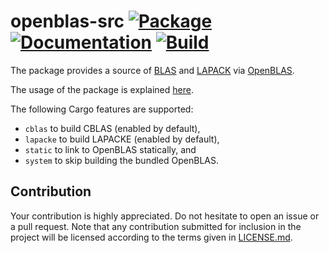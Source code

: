 # openblas-src [![Package][package-img]][package-url] [![Documentation][documentation-img]][documentation-url] [![Build][build-img]][build-url]

The package provides a source of [BLAS] and [LAPACK] via [OpenBLAS].

The usage of the package is explained [here][usage].

The following Cargo features are supported:

* `cblas` to build CBLAS (enabled by default),
* `lapacke` to build LAPACKE (enabled by default),
* `static` to link to OpenBLAS statically, and
* `system` to skip building the bundled OpenBLAS.

## Contribution

Your contribution is highly appreciated. Do not hesitate to open an issue or a
pull request. Note that any contribution submitted for inclusion in the project
will be licensed according to the terms given in [LICENSE.md](LICENSE.md).

[blas]: https://en.wikipedia.org/wiki/BLAS
[lapack]: https://en.wikipedia.org/wiki/LAPACK
[openblas]: http://www.openblas.net/
[usage]: https://blas-lapack-rs.github.io/usage

[build-img]: https://travis-ci.org/cmr/openblas-src.svg?branch=master
[build-url]: https://travis-ci.org/cmr/openblas-src
[documentation-img]: https://docs.rs/openblas-src/badge.svg
[documentation-url]: https://docs.rs/openblas-src
[package-img]: https://img.shields.io/crates/v/openblas-src.svg
[package-url]: https://crates.io/crates/openblas-src
